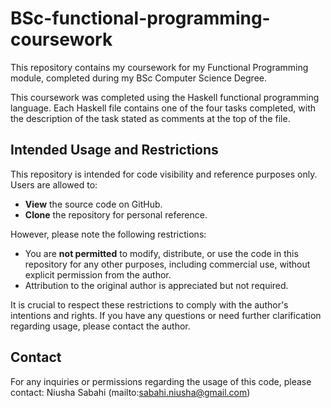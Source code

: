 # BSc-functional-programming-coursework
This repository contains my coursework for my Functional Programming module, completed during my BSc Computer Science Degree. 

This coursework was completed using the Haskell functional programming language. Each Haskell file contains one of the four tasks completed, with the description of the task stated as comments 
at the top of the file.

## Intended Usage and Restrictions
This repository is intended for code visibility and reference purposes only. Users are allowed to:
- **View** the source code on GitHub.
- **Clone** the repository for personal reference.

However, please note the following restrictions:
- You are **not permitted** to modify, distribute, or use the code in this repository for any other purposes, including commercial use, without explicit permission from the author.
- Attribution to the original author is appreciated but not required.

It is crucial to respect these restrictions to comply with the author's intentions and rights. If you have any questions or need further clarification regarding usage, please contact the author.

## Contact
For any inquiries or permissions regarding the usage of this code, please contact:
Niusha Sabahi (mailto:sabahi.niusha@gmail.com)

